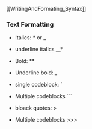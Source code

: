 [[WritingAndFormating_Syntax]]
### Text Formatting
- Italics: * or _
- underline italics \_\_*
- Bold: **
- Underline bold: \_

- single codeblock: \` 
- Multiple codeblocks \`\`\`
- bloack quotes: >
- Multiple codeblocks >>>

